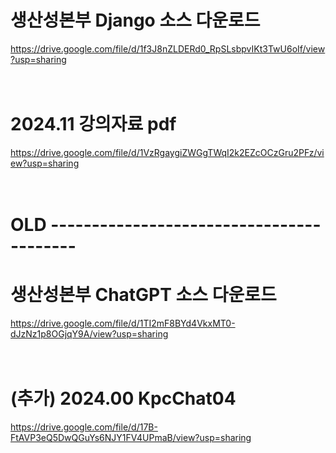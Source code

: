# 생산성본부 Django 소스 다운로드

https://drive.google.com/file/d/1f3J8nZLDERd0_RpSLsbpvIKt3TwU6oIf/view?usp=sharing
<br /><br /><br />

# 2024.11 강의자료 pdf

https://drive.google.com/file/d/1VzRgaygiZWGgTWqI2k2EZcOCzGru2PFz/view?usp=sharing
<br /><br /><br />


# OLD -----------------------------------------

# 생산성본부 ChatGPT 소스 다운로드

https://drive.google.com/file/d/1TI2mF8BYd4VkxMT0-dJzNz1p8OGjqY9A/view?usp=sharing
<br /><br /><br />

# (추가) 2024.00 KpcChat04

https://drive.google.com/file/d/17B-FtAVP3eQ5DwQGuYs6NJY1FV4UPmaB/view?usp=sharing
<br /><br /><br />
